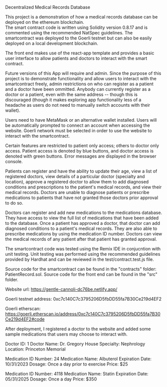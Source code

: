 Decentralized Medical Records Database

This project is a demonstration of how a medical records database can be deployed on the ethereum blockchain.  
The smart contract code is written using Solidity version 0.8.17 and is commented using the recommended NatSpec guidelines. The smartcontract was deployed to the Goerli testnet but can also be easily deployed on a local development blockchain.

The front end makes use of the react-app template and provides a basic user interface to allow patients and doctors to interact with the smart contract.

Future versions of this App will require and admin. Since the purpose of this project is to demonstrate functionality and allow users to interact with the smartcontract freely, admin restrictions on who can register as a patient and a doctor have been ommitted. Anybody can currently register as a doctor or a patient, even with the same address -- though this is discouraged (though it makes exploring app functionality less of a headache as users do not need to manually switch accounts with their wallet).

Users need to have MetaMask or an alternative wallet installed. Users will be automatically prompted to connect an account when accessing the website. Goerli network must be selected in order to use the website to interact with the smartcontract.

Certain features are restricted to patient only access; others to doctor only access. Patient access is denoted by blue buttons, and doctor access is denoted with green buttons. Error messages are displayed in the browser console.

Patients can register and have the ability to update their age, view a list of registered doctors, view details of a particular doctor (specialty and location), approve a registered doctor to allow them to add diagnosed conditions and prescriptions to the patient's medical records, and view their medical records. Doctors are unable to diagnose patients or prescribe medications to patients that have not granted those doctors prior approval to do so.

Doctors can register and add new medications to the medications database. They have access to view the full list of medications that have been added to the database. Once a patient has approved a doctor, that doctor can add diagnosed conditions to a patient's medical records. They are also able to prescribe medications by using the medication ID number. Doctors can view the medical records of any patient after that patient has granted approval.

The smartcontract code was tested using the Remix IDE in conjucntion with unit testing. Unit testing was performed using the recommended guidelines provided by Hardhat and can be reviewed in the test/contract.test.js file.

Source code for the smartcontract can be found in the "contracts" folder: PatientRecord.sol.
Source code for the front end can be found in the "src" folder.

Website url: https://gentle-cannoli-dc76be.netlify.app/

Goerli testnet address: 0xc7c140C7c3795206D5fbDD55fa7B30Ce219d4EF2

Goerli etherscan: https://goerli.etherscan.io/address/0xc7c140C7c3795206D5fbDD55fa7B30Ce219d4EF2#code

After deployment, I registered a doctor to the website and added some sample medications that users may choose to interact with.

Doctor ID: 1
Doctor Name: Dr. Gregory House
Specialty: Nephrology
Location: Princeton Memorial

Medication ID Number: 24
Medication Name: Albuterol
Expiration Date: 10/31/2023
Dosage: Once a day prior to exercise
Price: $25

Medication ID Number: 4118
Medication Name: Statin
Expiration Date: 05/31/2025
Dosage: Once a day
Price: $350
